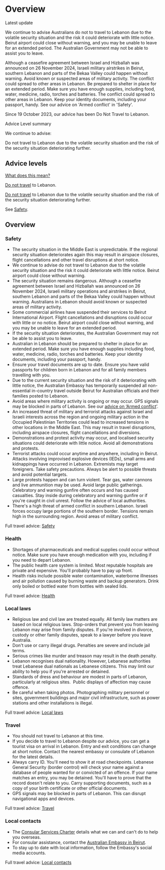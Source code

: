 # Overview

Latest update

We continue to advise Australians do not to travel to Lebanon due to the volatile security situation and the risk it could deteriorate with little notice. Beirut airport could close without warning, and you may be unable to leave for an extended period. The Australian Government may not be able to assist you to leave.  
  
Although a ceasefire agreement between Israel and Hizballah was announced on 26 November 2024, Israeli military airstrikes in Beirut, southern Lebanon and parts of the Bekaa Valley could happen without warning. Avoid known or suspected areas of military activity. The conflict could spread to other areas in Lebanon. Be prepared to shelter in place for an extended period. Make sure you have enough supplies, including food, water, medicine, radio, torches and batteries. The conflict could spread to other areas in Lebanon. Keep your identity documents, including your passport, handy. See our advice on 'Armed conflict' in 'Safety'.  
  
Since 19 October 2023, our advice has been Do Not Travel to Lebanon.

Advice Level summary

We continue to advise:

Do not travel to Lebanon due to the volatile security situation and the risk of the security situation deteriorating further.

## Advice levels

[What does this mean?](/before-you-go/travel-advice-explained/)

[Do not travel](https://www.smartraveller.gov.au/consular-services/travel-advice-explained#level4 ) to Lebanon.

[Do not travel](https://www.smartraveller.gov.au/consular-services/travel-advice-explained#level4 ) to Lebanon due to the volatile security situation and the risk of the security situation deteriorating further.

See [Safety](#safety).

## Overview

### Safety

* The security situation in the Middle East is unpredictable. If the regional security situation deteriorates again this may result in airspace closures, flight cancellations and other travel disruptions at short notice.
* We continue to advise do not travel to Lebanon due to the volatile security situation and the risk it could deteriorate with little notice. Beirut airport could close without warning.
* The security situation remains dangerous. Although a ceasefire agreement between Israel and Hizballah was announced on 26 November 2024, Israeli military operations and airstrikes in Beirut, southern Lebanon and parts of the Bekaa Valley could happen without warning. Australians in Lebanon should avoid known or suspected areas of military activity.
* Some commercial airlines have suspended their services to Beirut International Airport. Flight cancellations and disruptions could occur with little or no notice. Beirut airport could close without warning, and you may be unable to leave for an extended period.
* If the security situation deteriorates, the Australian Government may not be able to assist you to leave.
* Australian in Lebanon should be prepared to shelter in place for an extended period. Make sure you have enough supplies including food, water, medicine, radio, torches and batteries. Keep your identity documents, including your passport, handy.
* Ensure your travel documents are up to date. Ensure you have valid passports for children born in Lebanon and for all family members travelling with you.
* Due to the current security situation and the risk of it deteriorating with little notice, the Australian Embassy has temporarily suspended all non-essential in-country travel outside Beirut for Australian officials and their families posted to Lebanon.
* Avoid areas where military activity is ongoing or may occur. GPS signals may be blocked in parts of Lebanon. See our [advice on ‘Armed conflict](https://www.smartraveller.gov.au/while-youre-away/crisis-or-emergency/theres-armed-conflict)’.
* An increased threat of military and terrorist attacks against Israel and Israeli interests across the region and ongoing military action in the Occupied Palestinian Territories could lead to increased tensions in other locations in the Middle East. This may result in travel disruptions, including airspace closures, flight cancellations and diversions.
* Demonstrations and protest activity may occur, and localised security situations could deteriorate with little notice. Avoid all demonstrations and protests.
* Terrorist attacks could occur anytime and anywhere, including in Beirut. Attacks involving improvised explosive devices (IEDs), small arms and kidnappings have occurred in Lebanon. Extremists may target foreigners. Take safety precautions. Always be alert to possible threats and avoid potential targets.
* Large protests happen and can turn violent. Tear gas, water cannons and live ammunition may be used. Avoid large public gatherings. Celebratory and warning gunfire often occurs and has caused casualties. Stay inside during celebratory and warning gunfire or if you're caught in civil unrest. Follow the advice of local authorities.
* There's a high threat of armed conflict in southern Lebanon. Israeli forces occupy large portions of the southern border. Tensions remain high in the surrounding region. Avoid areas of military conflict.

Full travel advice: [Safety](#safety)

### Health

* Shortages of pharmaceuticals and medical supplies could occur without notice. Make sure you have enough medication with you, including if you need to depart Lebanon.
* The public health care system is limited. Most reputable hospitals are private and expensive. You'll probably have to pay up front.
* Health risks include possible water contamination, waterborne illnesses and air pollution caused by burning waste and backup generators. Drink only boiled or bottled water from bottles with sealed lids.

Full travel advice: [Health](#health)

### Local laws

* Religious law and civil law are treated equally. All family law matters are based on local religious laws. Stop-orders that prevent you from leaving Lebanon may arise from family disputes. If you're involved in divorce, custody or other family disputes, speak to a lawyer before you leave Australia.
* Don't use or carry illegal drugs. Penalties are severe and include jail terms.
* Serious crimes like murder and treason may result in the death penalty.
* Lebanon recognises dual nationality. However, Lebanese authorities treat Lebanese dual nationals as Lebanese citizens. This may limit our ability to help you if you're arrested or detained.
* Standards of dress and behaviour are modest in parts of Lebanon, particularly at religious sites.  Public displays of affection may cause offence.
* Be careful when taking photos. Photographing military personnel or sites, government buildings and major civil infrastructure, such as power stations and other installations is illegal.

Full travel advice: [Local laws](#local-laws)

### Travel

* You should not travel to Lebanon at this time.
* If you decide to travel to Lebanon despite our advice, you can get a tourist visa on arrival in Lebanon. Entry and exit conditions can change at short notice. Contact the nearest embassy or consulate of Lebanon for the latest details.
* Always carry ID. You'll need to show it at road checkpoints. Lebanese General Security (border control) will check your name against a database of people wanted for or convicted of an offence. If your name matches an entry, you may be detained. You'll have to prove that the record doesn't relate to you. Carry supporting documents, such as a copy of your birth certificate or other official documents.
* GPS signals may be blocked in parts of Lebanon. This can disrupt navigational apps and devices.

Full travel advice: [Travel](#travel)

### Local contacts

* The [Consular Services Charter](https://www.smartraveller.gov.au/consular-services/consular-services-charter) details what we can and can't do to help you overseas.
* For consular assistance, contact the [Australian Embassy in Beirut](http://www.lebanon.embassy.gov.au/).
* To stay up to date with local information, follow the Embassy's social media accounts.

Full travel advice: [Local contacts](#local-contacts)